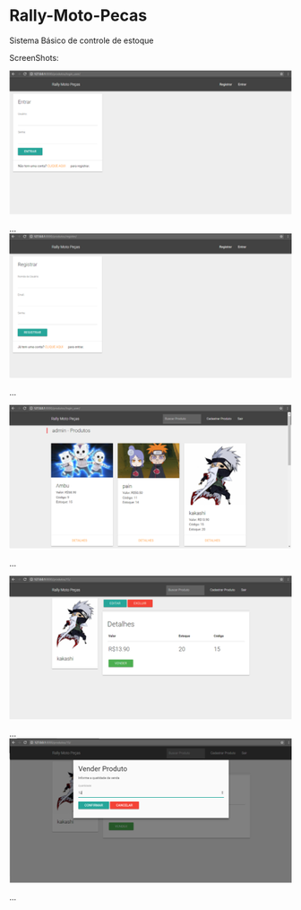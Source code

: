 # Rally-Moto-Pecas
Sistema Básico de controle de estoque

ScreenShots:

![alt text](https://github.com/limeiragabriel/Rally-Moto-Pecas/blob/master/screenshots/login.png?raw=true)

...
![alt text](https://github.com/limeiragabriel/Rally-Moto-Pecas/blob/master/screenshots/register.png?raw=true)

...

![alt text](https://github.com/limeiragabriel/Rally-Moto-Pecas/blob/master/screenshots/produtos.png?raw=true)

...

![alt text](https://github.com/limeiragabriel/Rally-Moto-Pecas/blob/master/screenshots/detalhes.png?raw=true)

...
![alt text](https://github.com/limeiragabriel/Rally-Moto-Pecas/blob/master/screenshots/venda.png?raw=true)

...
